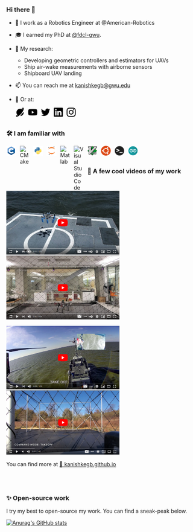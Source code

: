 ### Hi there 👋
- 💼 I work as a Robotics Engineer at @American-Robotics
- 🎓 I earned my PhD at [@fdcl-gwu](https://github.com/fdcl-gwu).
- 🔬 My research:
    - Developing geometric controllers and estimators    for UAVs
    - Ship air-wake measurements with airborne sensors
    - Shipboard UAV landing
- 📫 You can reach me at kanishkegb@gwu.edu
- 💬 Or at:

  [<img align="left" src="./images/globe.svg" width="24px" alt="Website" width="300" style="padding-right:10px;" />](https://kanishkegb.github.io)
[<img align="left" src="./images/youtube.svg" width="24px" alt="Youtube" width="300" style="padding-right:10px;" />](https://youtube.com/kanishkegb)
[<img align="left" src="./images/twitter.svg" width="24px" alt="Twitter" width="300" style="padding-right:10px;" />](https://twitter.com/kanishkegb)
[<img align="left" src="./images/linkedin.svg" width="24px" alt="LinkedIn" width="300" style="padding-right:10px;" />](https://linkedin.com/in/kanishkegb)
[<img align="left" src="./images/instagram.svg" width="24px" alt="Instagram" width="300" style="padding-right:10px;" />](https://instagram.com/kanishkegb)

<br> </br>


### 🛠️ I am familiar with

<img align="left" alt="C++" width="26px" src="https://raw.githubusercontent.com/github/explore/f3e22f0dca2be955676bc70d6214b95b13354ee8/topics/c/c.png" style="padding-right:10px;" />
<img align="left" alt="CMake" width="25px" src="https://upload.wikimedia.org/wikipedia/commons/thumb/1/13/Cmake.svg/192px-Cmake.svg.png" style="padding-right:10px;" />
<img align="left" alt="Python" width="26px" src="https://raw.githubusercontent.com/github/explore/80688e429a7d4ef2fca1e82350fe8e3517d3494d/topics/python/python.png" style="padding-right:10px;" />
<img align="left" alt="Jupyter Notebook" width="26px" src="https://raw.githubusercontent.com/github/explore/80688e429a7d4ef2fca1e82350fe8e3517d3494d/topics/jupyter-notebook/jupyter-notebook.png" style="padding-right:10px;" />
<img align="left" alt="Matlab" width="26px" src="https://upload.wikimedia.org/wikipedia/commons/thumb/2/21/Matlab_Logo.png/242px-Matlab_Logo.png" style="padding-right:10px;" />
<img align="left" alt="Visual Studio Code" width="26px" src="https://cdn.jsdelivr.net/gh/devicons/devicon/icons/vscode/vscode-original.svg" style="padding-right:10px;" />
<img align="left" alt="Vim" width="26px" src="https://raw.githubusercontent.com/github/explore/80688e429a7d4ef2fca1e82350fe8e3517d3494d/topics/vim/vim.png" style="padding-right:10px;" />
<img align="left" alt="Ubuntu" width="26px" src="https://raw.githubusercontent.com/github/explore/80688e429a7d4ef2fca1e82350fe8e3517d3494d/topics/ubuntu/ubuntu.png" style="padding-right:10px;" />
<img align="left" alt="Shell Scripts" width="26px" src="https://raw.githubusercontent.com/github/explore/d92924b1d925bb134e308bd29c9de6c302ed3beb/topics/terminal/terminal.png" style="padding-right:10px;" />
<img align="left" alt="Arduino" width="26px" src="https://raw.githubusercontent.com/github/explore/80688e429a7d4ef2fca1e82350fe8e3517d3494d/topics/arduino/arduino.png" style="padding-right:10px;" />

<br> </br>

### 🎥 A few cool videos of my work
[<img src="images/landing_video.png" alt="Preliminary results for autonomous landing of a UAV on a moving ship" width="300"/>](http://www.youtube.com/watch?v=_WXyo45Oo1Y "Preliminary results for autonomous landing of a UAV on a moving ship")
[<img src="images/decoupled_yaw_video.png" alt="Geometric Controls of a Quadrotor UAV with the Decoupled Attitude Controls" width="300"/>](http://www.youtube.com/watch?v=w4UcEp5jb0E "Geometric Controls of a Quadrotor UAV with the Decoupled Attitude Controls")

[<img src="images/airwake_video.png" alt="Ship Air-Wake Detection Using Unmanned Aerial Vehicles" width="300"/>](http://www.youtube.com/watch?v=9FUpj1PZaP8 "Ship Air-Wake Detection Using Unmanned Aerial Vehicles")
[<img src="images/dkf_comparison_video.png" alt="UAV Control with the Delayed GPS Measurements" width="300"/>](http://www.youtube.com/watch?v=PfuGb5yhlLQ "UAV Control with the Delayed GPS Measurements")

You can find more at [🔗 kanishkegb.github.io](https://kanishkegb.github.io/)

<br> </br>

### ✨ Open-source work
I try my best to open-source my work. 
You can find a sneak-peak below.

[![Anurag's GitHub stats](https://github-readme-stats.vercel.app/api?username=kanishkegb&count_private=true&show_icons=true&theme=default&hide=stars)](https://kanishkegb.github.io)

<!-- [![Top Langs](https://github-readme-stats.vercel.app/api/top-langs/?username=kanishkegb&hide=jupyter%20notebook&layout=compact)](https://github.com/anuraghazra/github-readme-stats) -->
